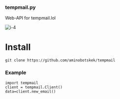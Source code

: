 ### tempmail.py

Web-API for tempmail.lol

![i-4](https://github.com/aminobotskek/Tempmail/assets/94906343/0fc3ba56-0dd7-4be2-9998-fce61051d341)


# Install
```
git clone https://github.com/aminobotskek/tempmail
```

### Example
```python3
import tempmail
client = tempmail.Client()
data=client.new_email()
```
